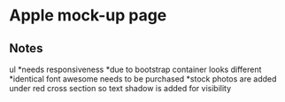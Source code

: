 # Apple mock-up page

## Notes

ul
*needs responsiveness
*due to bootstrap container looks different 
*identical font awesome needs to be purchased
*stock photos are added under red cross section so text shadow is added for visibility